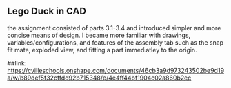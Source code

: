 ## Lego Duck in CAD
  the assignment consisted of parts 3.1-3.4 and introduced simpler and more concise means of design. 
  I became more familiar with drawings, variables/configurations, and features of the assembly tab 
  such as the snap fit mate, exploded view, and fitting a part immediatley to the origin.
  
##link: https://cvilleschools.onshape.com/documents/46cb3a9d973243502be9d19a/w/b89def5f32cffdd92b715348/e/4e4ff44bf1904c02a860b2ec
